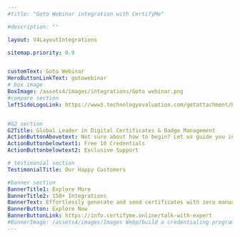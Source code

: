```yaml
---
#title: "Goto Webinar integration with CertifyMe"

#description: ""

layout: V4LayoutIntegrations

sitemap.priority: 0.9


customText: Goto Webinar
HeroButtonLinkText: gotowebinar
# box image
BoxImage: /assets4/images/integrations/Goto webinar.png
#compare section
leftSideLogoLink: https://www3.technologyevaluation.com/getattachment/b7a915f1-c876-55a2-9333-76d57f748d21/logo.png?source=tw2&ext=.png


#G2 section
G2Title: Global Leader in Digital Certificates & Badge Management
ActionButtonAbovetext: Not sure about how to begin? Let us guide you in the right direction!
ActionButtonbelowtext1: Free 10 Credentials
ActionButtonbelowtext2: Exclusive Support

# testimonial section
TestimonialTitle: Our Happy Customers   

#banner section
BannerTitle1: Explore More
BannerTitle2: 150+ Integrations
BannerText: Effortlessly generate and send certificates with zero manual intervention using the most advanced digital credential management software of 2023.
BannerButton: Explore Now
BannerButtonLink: https://info.certifyme.online/talk-with-expert
#BannerImage: /assets4/images/Images Webp/build a credentialing program.webp
---
```


